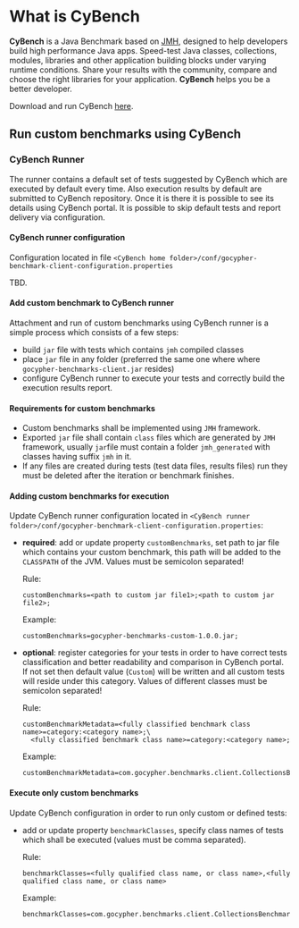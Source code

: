 # What is CyBench

**CyBench** is a Java Benchmark based on [JMH](https://openjdk.java.net/projects/code-tools/jmh/), designed to help developers build high performance Java apps. 
Speed-test Java classes, collections, modules, libraries and other application building blocks under varying runtime conditions. 
Share your results with the community, compare and choose the right libraries for your application. **CyBench** helps you be a better developer.

Download and run CyBench [here](https://www.gocypher.com/cybench/downloads).


## Run custom benchmarks using CyBench

### CyBench Runner

The runner contains  a default set of tests suggested by CyBench which are executed by default every time. Also execution results by default are submitted to CyBench repository. Once it is there it is possible to see its details using CyBench portal. 
It is possible to skip default tests and report delivery via configuration.

#### CyBench runner configuration

Configuration located in file `<CyBench home folder>/conf/gocypher-benchmark-client-configuration.properties`

TBD.

#### Add custom benchmark to CyBench runner

Attachment and run of custom  benchmarks using CyBench runner is a simple process which consists of a few steps:
 * build  `jar` file with tests which contains `jmh` compiled classes
 * place `jar` file in any folder (preferred the same one where where `gocypher-benchmarks-client.jar` resides)
 * configure CyBench runner to execute your tests and correctly build the execution results report.  


#### Requirements for custom benchmarks

* Custom benchmarks shall be implemented using `JMH` framework.
* Exported `jar` file shall contain `class` files which are generated by `JMH` framework, usually `jar`file must contain a folder `jmh_generated` with classes having suffix `jmh` in it.
* If any files are created during tests (test data files, results files) run they must be deleted after the iteration or benchmark finishes.

#### Adding custom benchmarks for execution

Update CyBench runner configuration located in `<CyBench runner folder>/conf/gocypher-benchmark-client-configuration.properties`:


* __required__: add or update property `customBenchmarks`, set path to jar file which contains your custom benchmark, this path will be added to the `CLASSPATH` of the JVM. Values must be semicolon separated!  

    Rule:
    ```properties
    customBenchmarks=<path to custom jar file1>;<path to custom jar file2>;
    ```
    
    Example:
    ```properties
    customBenchmarks=gocypher-benchmarks-custom-1.0.0.jar;
    ```

* __optional__: register categories for your tests in order to have correct tests classification and better readability and comparison in CyBench portal. If not set then default value (`Custom`) will be written and all custom tests will reside under this category. Values of different classes must be semicolon separated!

    Rule:
    ```properties
    customBenchmarkMetadata=<fully classified benchmark class name>=category:<category name>;\
      <fully classified benchmark class name>=category:<category name>;
    ```
       
    Example:
    ```properties
    customBenchmarkMetadata=com.gocypher.benchmarks.client.CollectionsBenchmarks=category:Collections;
    ```
    
#### Execute only custom benchmarks

Update CyBench configuration in order to run only custom or defined tests:
* add or update property `benchmarkClasses`, specify class names of tests which shall be executed (values must be comma separated).
    
    Rule:
    ```properties
    benchmarkClasses=<fully qualified class name, or class name>,<fully qualified class name, or class name>
    ```
    Example:
    ```properties
    benchmarkClasses=com.gocypher.benchmarks.client.CollectionsBenchmarks,NumberBenchmarks
    ```

    